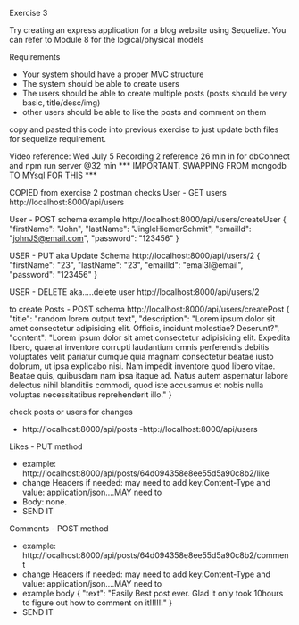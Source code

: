 Exercise 3

Try creating an express application for a blog website using Sequelize. You can refer to Module 8 for the logical/physical models

Requirements
- Your system should have a proper MVC structure
- The system should be able to create users
- The users should be able to create multiple posts (posts should be very basic, title/desc/img)
- other users should be able to like the posts and comment on them

copy and pasted this code into previous exercise to just update both files for sequelize requirement.



Video reference: Wed July 5 Recording 2
reference 26 min in for dbConnect and npm run server @32 min
*** IMPORTANT. SWAPPING FROM mongodb TO MYsql FOR THIS ***


COPIED from exercise 2
postman checks
User - GET users
http://localhost:8000/api/users


User - POST schema example
http://localhost:8000/api/users/createUser
{
"firstName": "John",
"lastName": "JingleHiemerSchmit",
"emailId": "johnJS@email.com",
"password": "123456"
}

USER - PUT aka Update Schema
http://localhost:8000/api/users/2
{
"firstName": "23",
"lastName": "23",
"emailId": "emai3l@email",
"password": "123456"
}

USER - DELETE aka.....delete user
http://localhost:8000/api/users/2



to create Posts - POST schema
http://localhost:8000/api/users/createPost
{
"title": "random lorem output text",
"description": "Lorem ipsum dolor sit amet consectetur adipisicing elit. Officiis, incidunt molestiae? Deserunt?",
"content": "Lorem ipsum dolor sit amet consectetur adipisicing elit. Expedita libero, quaerat inventore corrupti laudantium omnis perferendis debitis voluptates velit pariatur cumque quia magnam consectetur beatae iusto dolorum, ut ipsa explicabo nisi. Nam impedit inventore quod libero vitae. Beatae quis, quibusdam nam ipsa itaque ad. Natus autem aspernatur labore delectus nihil blanditiis commodi, quod iste accusamus et nobis nulla voluptas necessitatibus reprehenderit illo."
}

check posts or users for changes
- http://localhost:8000/api/posts
-http://localhost:8000/api/users

Likes - PUT method
- example: http://localhost:8000/api/posts/64d094358e8ee55d5a90c8b2/like
- change Headers if needed: may need to add key:Content-Type and value: application/json....MAY need to
- Body: none.
- SEND IT

Comments - POST method
- example: http://localhost:8000/api/posts/64d094358e8ee55d5a90c8b2/comment
- change Headers if needed: may need to add key:Content-Type and value: application/json....MAY need to
- example body
{
  "text": "Easily Best post ever. Glad it only took 10hours to figure out how to comment on it!!!!!!"
}
- SEND IT
